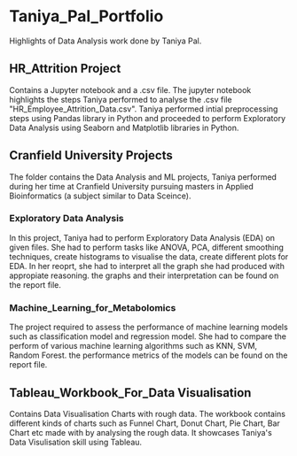# Taniya_Pal_Portfolio
Highlights of Data Analysis work done by Taniya Pal.

## HR_Attrition Project
Contains a Jupyter notebook and a .csv file. The jupyter notebook highlights the steps Taniya performed to analyse the .csv file "HR_Employee_Attrition_Data.csv". Taniya performed intial preprocessing steps
using Pandas library in Python and proceeded to perform Exploratory Data Analysis using Seaborn and Matplotlib libraries in Python.

## Cranfield University Projects
The folder contains the Data Analysis and ML projects, Taniya performed during her time at Cranfield University pursuing masters in Applied Bioinformatics (a subject similar to Data Sceince).

### Exploratory Data Analysis

In this project, Taniya had to perform Exploratory Data Analysis (EDA) on given files. She had to perform tasks like ANOVA, PCA, different smoothing techniques, create histograms to visualise the data, create different plots for EDA. In her reoprt, she had to interpret all the graph she had produced with appropiate reasoning. the graphs and their interpretation can be found on the report file.

### Machine_Learning_for_Metabolomics

The project required to assess the performance of machine learning models such as classification model and regression model. She had to compare the perform of various machine learning algorithms such as KNN, SVM, Random Forest. the performance metrics of the models can be found on the report file.

## Tableau_Workbook_For_Data Visualisation

Contains Data Visualisation Charts with rough data. The workbook contains different kinds of charts such as Funnel Chart, Donut Chart, Pie Chart, Bar Chart etc made with by analysing the rough data. It showcases Taniya's Data Visulisation skill using Tableau.





